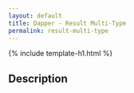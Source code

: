```yaml
---
layout: default
title: Dapper - Result Multi-Type 
permalink: result-multi-type
---
```


{% include template-h1.html %}

## Description
